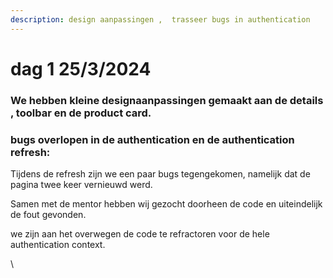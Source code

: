 ```yaml
---
description: design aanpassingen ,  trasseer bugs in authentication
---
```


# dag 1 25/3/2024

### &#x20;We hebben kleine designaanpassingen gemaakt aan de details , toolbar en de product card.

### bugs overlopen in de authentication en de authentication refresh:

Tijdens de refresh zijn we een paar bugs tegengekomen, namelijk dat de pagina twee keer vernieuwd werd.&#x20;

Samen met de mentor hebben wij gezocht doorheen de code en uiteindelijk de fout gevonden.

we zijn aan het overwegen de code te refractoren voor de hele authentication context.

\
